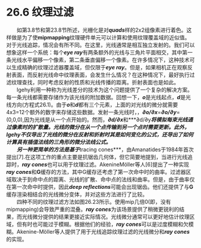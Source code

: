 # 26.6 纹理过滤
&emsp;&emsp;如第3.8节和第23.8节所述，光栅化是对***quads***样的2x2组像素进行着色。这样做是为了使**mipmapping**纹理硬件单元可以计算和使用纹理覆盖域的近似值。对于光线追踪，情况会有所不同。在这里，光线通常是相互独立发射的。我们可以想象这样一个系统：每个***eye ray***有两条额外的光线与三角片平面相交，其中第一条光线水平偏移一个像素，第二条垂直偏移一个像素。在许多情况下，这种技术可以生成精确的纹理过滤器覆盖域，但仅限于***eye ray***。但是，如果相机正在观察反射表面，而反射光线命中纹理表面，会发生什么情况？在这种情况下，最好执行过滤纹理查找，同时考虑反射的性质和光线传播的距离。折射表面也是如此。  
&emsp;&emsp;Igehy利用一种称为光线差分的技术为这个问题提供了一个复杂的解决方案。每一条光线都需要存储作为该光线的附加数据。回想一下，***o***是光线起点，***d***是光线方向(方程式26.1)。由于***o***和***d***都有三个元素，上面的对光线的微分就需要4x3=12个额外的数字来存储这些数据。发射一条光线时，，***∂o/∂x***=***∂o/∂y***=(0,0,0),因为光线是从一个点开始的。然而，***∂d/∂x***和***∂d/∂y***将模拟每束光线通过像素时的扩散量。光线的微分在从一个点传输到另一个点时需要更新。此外，Igehy不仅导出了光线的微分在反射和折射时其是如何变化的公式，还导出了如何计算具有插值法线的三角形的微分法线公式。  
&emsp;&emsp;另一种更简单的方法是基于***tracing cones***，由Amanatides于1984年首次提出[7].在这项工作的重点主要是抗锯齿几何体，但它简要地提到，当进行光线追踪时，***ray cones***也可以用于纹理过滤。AkenineMöller等人[6]提出了一种实现***ray cones***和**G**缓存的方法，其中G缓存还考虑了第一次命中时的曲率。过滤器区域取决于到命中点的距离、光线的扩散、命中点的法线和曲率。但是，由于曲率仅在第一次命中时提供，因此***deep reflections***可能会出现锯齿。他们还提供了与**G**缓存渲染相结合的光线微分变体，并对这些方法进行了比较。  
&emsp;&emsp;四种不同的纹理过滤方法如图26.23所示。使用mip几倍0(即，没有mipmapping)会导致严重的混叠。***ray cones***为该场景提供了稍微更锐利的结果，而光线微分提供的结果更接近实际情况。光线微分通常可以更好地估计纹理区域，但有时也可能过于模糊。根据他们的经验，***ray cones***可以是过度模糊和欠模糊。Akenine-Möller等人提供了用于光线追踪纹理过滤的光线微分和***ray cones***的实现。
